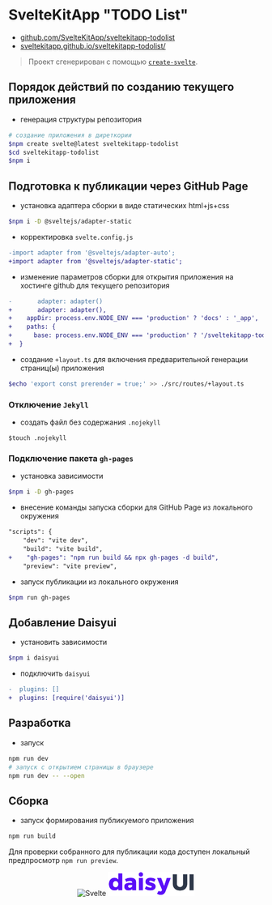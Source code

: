 # SvelteKitApp "TODO List"

- [github.com/SvelteKitApp/sveltekitapp-todolist](https://github.com/SvelteKitApp/sveltekitapp-todolist)
- [sveltekitapp.github.io/sveltekitapp-todolist/](https://sveltekitapp.github.io/sveltekitapp-todolist/)

> Проект сгенерирован с помощью [`create-svelte`](https://github.com/sveltejs/kit/tree/master/packages/create-svelte).

## Порядок действий по созданию текущего приложения

- генерация структуры репозитория

```bash
# создание приложения в диреткории
$npm create svelte@latest sveltekitapp-todolist
$cd sveltekitapp-todolist
$npm i
```

## Подготовка к публикации через GitHub Page

- установка адаптера сборки в виде статических html+js+css

```bash
$npm i -D @sveltejs/adapter-static
```

- корректировка `svelte.config.js`

```diff
-import adapter from '@sveltejs/adapter-auto';
+import adapter from '@sveltejs/adapter-static';
```

- изменение параметров сборки для открытия приложения на хостинге github для текущего репозитория

```diff
-		adapter: adapter()
+		adapter: adapter(),
+    appDir: process.env.NODE_ENV === 'production' ? 'docs' : '_app',
+    paths: {
+      base: process.env.NODE_ENV === 'production' ? '/sveltekitapp-todolist' : '',
+  }
```

- создание `+layout.ts` для включения предварительной генерации страниц(ы) приложения

```bash
$echo 'export const prerender = true;' >> ./src/routes/+layout.ts
```

### Отключение `Jekyll`

- создать файл без содержания `.nojekyll`

```
$touch .nojekyll
```

### Подключение пакета `gh-pages`

- установка зависимости

```bash
$npm i -D gh-pages
```

- внесение команды запуска сборки для GitHub Page из локального окружения

```diff
"scripts": {
    "dev": "vite dev",
    "build": "vite build",
+    "gh-pages": "npm run build && npx gh-pages -d build",
    "preview": "vite preview",
```

- запуск публикации из локального окружения

```bash
$npm run gh-pages
```

## Добавление Daisyui

- установить зависимости

```bash
$npm i daisyui
```

- подключить `daisyui`

```diff
-  plugins: []
+  plugins: [require('daisyui')]
```

## Разработка

- запуск

```bash
npm run dev
# запуск с открытием страницы в браузере
npm run dev -- --open
```

## Сборка

- запуск формирования публикуемого приложения

```bash
npm run build
```

Для проверки собранного для публикации кода доступен локальный предпросмотр `npm run preview`.

<div align="center">
<img title="Svelte" alt="Svelte" height="48" width="48" src="https://avatars.githubusercontent.com/u/23617963?s=200&v=4"/>
<img title="DaisyUI" alt="DaisyUI" height=48 src="https://raw.githubusercontent.com/saadeghi/files/main/daisyui/logo-4.svg"/>
</div
